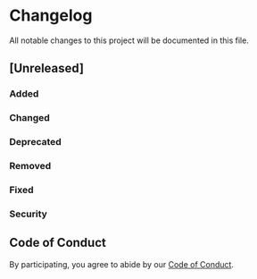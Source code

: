 # Changelog

All notable changes to this project will be documented in this file.

## [Unreleased]

### Added

### Changed

### Deprecated

### Removed

### Fixed

### Security

## Code of Conduct

By participating, you agree to abide by our [Code of Conduct](./CODE_OF_CONDUCT.md).